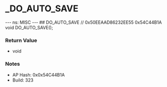 # _DO_AUTO_SAVE

--- ns: MISC --- ## DO_AUTO_SAVE  // 0x50EEAAD86232EE55 0x54C44B1A void DO_AUTO_SAVE();

### Return Value
* void

### Notes
* AP Hash: 0x0x54C44B1A
* Build: 323

